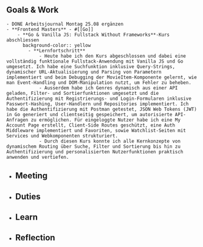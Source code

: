 ## Goals & Work
	- DONE Arbeitsjournal Montag 25.08 ergänzen
	- **Frontend Masters** - #[[Go]]
		- **Go & Vanilla JS: Fullstack Without Frameworks**-Kurs abschliessen
		  background-color:: yellow
			- **Lernfortschritt**
				- Heute habe ich den Kurs abgeschlossen und dabei eine vollständig funktionale Fullstack-Anwendung mit Vanilla JS und Go umgesetzt. Ich habe eine Suchfunktion inklusive Query-Strings, dynamischer URL-Aktualisierung und Parsing von Parametern implementiert und beim Debugging der MovieItem-Komponente gelernt, wie man Event-Handling und DOM-Manipulation nutzt, um Fehler zu beheben.
				- Ausserdem habe ich Genres dynamisch aus einer API geladen, Filter- und Sortierfunktionen umgesetzt und die Authentifizierung mit Registrierungs- und Login-Formularen inklusive Passwort-Hashing, User-Handlern und Repositories implementiert. Ich habe die Authentifizierung mit Postman getestet, JSON Web Tokens (JWT) in Go generiert und clientseitig gespeichert, um autorisierte API-Anfragen zu ermöglichen. Für eingeloggte Nutzer habe ich eine My Account Page erstellt, Client-Side Routes geschützt, eine Auth Middleware implementiert und Favoriten, sowie Watchlist-Seiten mit Services und Webkomponenten strukturiert.
				- Durch diesen Kurs konnte ich alle Kernkonzepte von dynamischem Routing über Suche, Filter und Sortierung bis hin zu Authentifizierung und personalisierten Nutzerfunktionen praktisch anwenden und vertiefen.
- ## Meeting
- ## Duties
- ## Learn
- ## Reflection